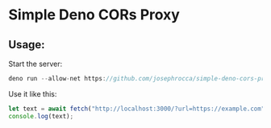 # Simple Deno CORs Proxy

## Usage:
Start the server:
```js
deno run --allow-net https://github.com/josephrocca/simple-deno-cors-proxy/raw/b6537f6/main.js --port=3000
```
Use it like this:
```js
let text = await fetch("http://localhost:3000/?url=https://example.com").then(r => r.text());
console.log(text);
```
